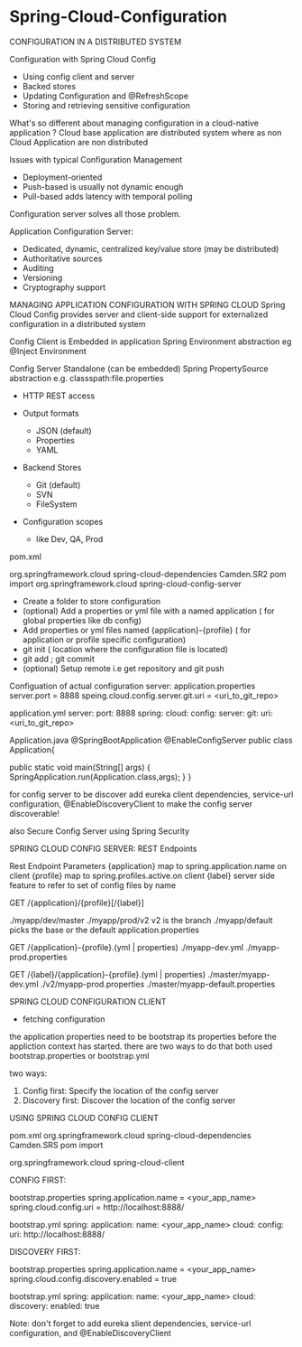 # Spring-Cloud-Configuration

CONFIGURATION IN A DISTRIBUTED SYSTEM

Configuration with Spring Cloud Config
- Using config client and server 
- Backed stores
- Updating Configuration and @RefreshScope
- Storing and retrieving sensitive configuration 

What's so different about managing configuration in a cloud-native application ?
Cloud base application are distributed system where as non Cloud Application are non distributed

Issues with typical Configuration Management
- Deployment-oriented
- Push-based is usually not dynamic enough
- Pull-based adds latency with temporal polling

Configuration server solves all those problem. 

Application Configuration Server:
- Dedicated, dynamic, centralized key/value store (may be distributed)
- Authoritative sources
- Auditing
- Versioning
- Cryptography support 

MANAGING APPLICATION CONFIGURATION WITH SPRING CLOUD
Spring Cloud Config provides server and client-side support for externalized configuration in a distributed system

Config Client is Embedded in application 
Spring Environment abstraction
 eg @Inject
    Environment
    
Config Server
Standalone (can be embedded)
Spring PropertySource abstraction
 e.g. classspath:file.properties
 
 - HTTP REST access
 - Output formats
   - JSON (default)
   - Properties
   - YAML
   
 - Backend Stores
   - Git (default) 
   - SVN
   - FileSystem
   
 - Configuration scopes
   - like Dev, QA, Prod
   
pom.xml

<dependencyManagement>
<dependencies>
<dependency>
<groupId>org.springframework.cloud</groupId>
<artifactId>spring-cloud-dependencies</artifactId>
<version>Camden.SR2 </version>
<type>pom</type>
<scope>import</scope>
</dependency>
</dependencies>
</dependencyMahagement>

<dependency>
<groupId>org.springframework.cloud</groupId>
<artifactId>spring-cloud-config-server</artifactId>
</dependency>

- Create a folder to store configuration 
- (optional) Add a properties or yml file with a named application ( for global properties like db config) 
- Add properties or yml files named {application}-{profile}  ( for application or profile specific configuration) 
- git init ( location where the configuration file is located) 
- git add ; git commit
- (optional) Setup remote i.e get repository and git push

Configuation of actual configuration server:
application.properties
server.port = 8888
speing.cloud.config.server.git.uri = <uri_to_git_repo>

application.yml
server:
 port: 8888
spring:
 cloud:
  config:
   server:
    git:
     uri: <uri_to_git_repo>
     
Application.java
@SpringBootApplication
@EnableConfigServer
public class Application{

  public static void main(String[] args)
  {
      SpringApplication.run(Application.class,args);
  }
}

for config server to be discover 
add eureka client dependencies, service-url configuration, @EnableDiscoveryClient to make the config server discoverable! 

also Secure Config Server using Spring Security

SPRING CLOUD CONFIG SERVER: REST Endpoints

Rest Endpoint Parameters
{application} map to spring.application.name on client
{profile} map to spring.profiles.active.on client
{label} server side feature to refer to set of config files by name

GET /{application}/{profile}[/{label}]

./myapp/dev/master
./myapp/prod/v2  v2 is the branch
./myapp/default    picks the base or the default application.properties 

GET /{application}-{profile}.(yml | properties)
./myapp-dev.yml
./myapp-prod.properties

GET /{label}/{application}-{profile}.(yml | properties)
./master/myapp-dev.yml
./v2/myapp-prod.properties
./master/myapp-default.properties



SPRING CLOUD CONFIGURATION CLIENT
 - fetching configuration 

the application properties need to be bootstrap its properties before the appliction context has started. there are two ways to do that both used 
bootstrap.properties or bootstrap.yml

two ways: 
1) Config first: Specify the location of the config server
2) Discovery first: Discover the location of the config server

USING SPRING CLOUD CONFIG CLIENT

pom.xml
<dependencyManagement>
 <dependencies>
  <dependency>
   <groupId>org.springframework.cloud</groupId>
   <artifactId>spring-cloud-dependencies</artifactId>
   <version>Camden.SRS</version>
   <type>pom</type>
   <scope> import</scope>
  </dependency>
 </dependencies>
 </dependencyManagement>
 
 
<dependency>
 <groupId>org.springframework.cloud</groupId>
 <artificatId>spring-cloud-client</artifactId>
 </dependency>
 
 CONFIG FIRST:
 
 bootstrap.properties
 spring.application.name = <your_app_name>
 spring.cloud.config.uri = http://localhost:8888/
 
 bootstrap.yml
 spring:
  application:
   name: <your_app_name>
  cloud:
   config:
    uri: http://localhost:8888/
    

DISCOVERY FIRST:

bootstrap.properties
spring.application.name = <your_app_name>
spring.cloud.config.discovery.enabled = true

bootstrap.yml
spring:
 application:
  name: <your_app_name>
 cloud:
  discovery:
   enabled: true
   
Note: don't forget to add eureka slient dependencies, service-url configuration, and 
@EnableDiscoveryClient




